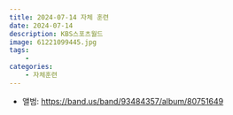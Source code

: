 ```yaml
---
title: 2024-07-14 자체 훈련
date: 2024-07-14
description: KBS스포츠월드
image: 61221099445.jpg
tags:
    - 
categories:
    - 자체훈련
---
```


- 앨범: https://band.us/band/93484357/album/80751649